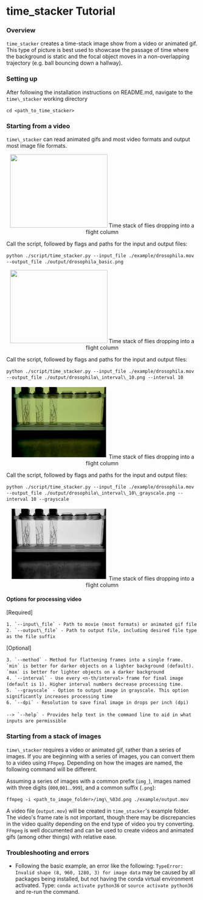 <h1>time_stacker Tutorial</h1>

<h3>Overview</h3>

`time_stacker` creates a time-stack image show from a video or animated gif. This type of picture is best used to showcase the passage of time where the background is static and the focal object moves in a non-overlapping trajectory (e.g. ball bouncing down a hallway).

<h3>Setting up</h3>

After following the installation instructions on README.md, navigate to the `time\_stacker` working directory

	cd <path_to_time_stacker>

<h3>Starting from a video</h3>

`time\_stacker` can read animated gifs and most video formats and output most image file formats.

<p align="center">
<img src="https://github.com/adamspierer/time_stacker/blob/main/example/drosophila.gif" width="256" height="192">
Time stack of flies dropping into a flight column
</p>

Call the script, followed by flags and paths for the input and output files:

	python ./script/time_stacker.py --input_file ./example/drosophila.mov --output_file ./output/drosophila_basic.png

<p align="center">
<img src="https://github.com/adamspierer/time_stacker/blob/main/output/drosophila\_basic.png" width="256" height="192">
Time stack of flies dropping into a flight column
</p>

Call the script, followed by flags and paths for the input and output files:

	python ./script/time_stacker.py --input_file ./example/drosophila.mov --output_file ./output/drosophila\_interval\_10.png --interval 10

<p align="center">
<img src="https://github.com/adamspierer/time_stacker/blob/main/output/drosophila_interval_10.png" width="256" height="192">
Time stack of flies dropping into a flight column
</p>

Call the script, followed by flags and paths for the input and output files:

	python ./script/time_stacker.py --input_file ./example/drosophila.mov --output_file ./output/drosophila\_interval\_10\_grayscale.png --interval 10 --grayscale

<p align="center">
<img src="https://github.com/adamspierer/time_stacker/blob/main/output/drosophila_interval_10_grayscale.png" width="256" height="192">
Time stack of flies dropping into a flight column
</p>

<h4>Options for processing video</h4>

[Required]

	1. `--input\_file` - Path to movie (most formats) or animated gif file
	2. `--output\_file` - Path to output file, including desired file type as the file suffix

[Optional]

	3. `--method` - Method for flattening frames into a single frame. `min` is better for darker objects on a lighter background (default). `max` is better for lighter objects on a darker background
	4. `--interval` - Use every <n-th/interval> frame for final image (default is 1). Higher interval numbers decrease processing time.
	5. `--grayscale` - Option to output image in grayscale. This option significantly increases processing time
	6. `--dpi` - Resolution to save final image in drops per inch (dpi)
	
	--> `--help` - Provides help text in the command line to aid in what inputs are permissible


<h3>Starting from a stack of images</h3>

`time\_stacker` requires a video or animated gif, rather than a series of images. If you are beginning with a series of images, you can convert them to a video using `FFmpeg`. Depending on how the images are named, the following command will be different. 

Assuming a series of images with a common prefix (`img_`), images named with three digits (`000`,`001`...`999`), and a common suffix (`.png`):

	ffmpeg -i <path_to_image_folder>/img\_%03d.png ./example/output.mov

A video file (`output.mov`) will be created in `time_stacker`'s example folder. The video's frame rate is not important, though there may be discrepancies in the video quality depending on the end type of video you try converting. `FFmpeg` is well documented and can be used to create videos and animated gifs (among other things) with relative ease. 

<h3>Troubleshooting and errors</h3>

- Following the basic example, an error like the following: `TypeError: Invalid shape (8, 960, 1280, 3) for image data` may be caused by all packages being installed, but not having the conda virtual environment activated. Type: `conda activate python36` or `source activate python36` and re-run the command.